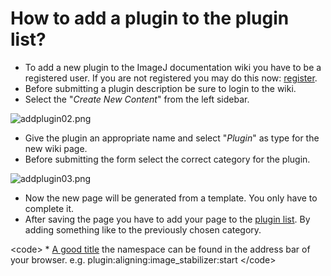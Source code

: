 # How to add a plugin to the plugin list?

-   To add a new plugin to the ImageJ documentation wiki you have to be
    a registered user. If you are not registered you may do this now:
    [register](http://imagejdocu.tudor.lu/doku.php?id=start&amp;do=register).
-   Before submitting a plugin description be sure to login to the wiki.
-   Select the \"*Create New Content*\" from the left sidebar.

![addplugin02.png](/howto/general/addplugin02.png)

-   Give the plugin an appropriate name and select \"*Plugin*\" as type
    for the new wiki page.
-   Before submitting the form select the correct category for the
    plugin.

![addplugin03.png](/howto/general/addplugin03.png)

-   Now the new page will be generated from a template. You only have to
    complete it.
-   After saving the page you have to add your page to the [plugin
    list](/plugin/start). By adding something like to the previously
    chosen category.

\<code\> \* [A good title](namespace) the namespace can be found in the
address bar of your browser. e.g. plugin:aligning:image_stabilizer:start
\</code\>
